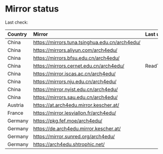 <script src="./time.js"></script>
# Mirror status
Last check: <script type="text/javascript">localize(1750004935.8809364);</script>

|Country|Mirror|Last update|
|:------|:-----|:----------|
|China|https://mirrors.tuna.tsinghua.edu.cn/arch4edu/|<script type="text/javascript">localize(1749969933);</script>|
|China|https://mirrors.aliyun.com/arch4edu/|<script type="text/javascript">localize(1749969933);</script>|
|China|https://mirrors.bfsu.edu.cn/arch4edu/|<script type="text/javascript">localize(1749969933);</script>|
|China|https://mirrors.cernet.edu.cn/arch4edu/|ReadTimeout|
|China|https://mirror.iscas.ac.cn/arch4edu/|<script type="text/javascript">localize(1749926755);</script>|
|China|https://mirrors.nju.edu.cn/arch4edu/|<script type="text/javascript">localize(1749884063);</script>|
|China|https://mirror.nyist.edu.cn/arch4edu/|<script type="text/javascript">localize(1749969933);</script>|
|China|https://mirrors.sau.edu.cn/arch4edu/|<script type="text/javascript">localize(1731653531);</script>|
|Austria|https://at.arch4edu.mirror.kescher.at/|<script type="text/javascript">localize(1749969933);</script>|
|France|https://mirror.lesviallon.fr/arch4edu/|<script type="text/javascript">localize(1749969933);</script>|
|Germany|https://pkg.fef.moe/arch4edu/|<script type="text/javascript">localize(1749969933);</script>|
|Germany|https://de.arch4edu.mirror.kescher.at/|<script type="text/javascript">localize(1749969933);</script>|
|Germany|https://mirror.sunred.org/arch4edu/|<script type="text/javascript">localize(1749969933);</script>|
|Germany|https://arch4edu.shtrophic.net/|<script type="text/javascript">localize(1749969933);</script>|

<script src="./tablefilter/tablefilter.js"></script>
<script src="./table.js"></script>